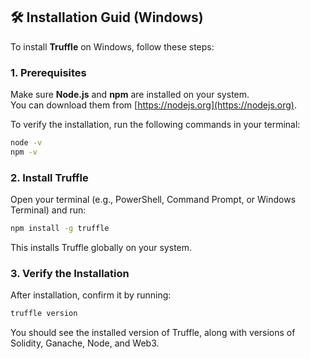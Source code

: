 ## 🛠️ Installation Guid (Windows)

To install **Truffle** on Windows, follow these steps:

### 1. Prerequisites

Make sure **Node.js** and **npm** are installed on your system.  
You can download them from [https://nodejs.org](https://nodejs.org).

To verify the installation, run the following commands in your terminal:

```bash
node -v
npm -v
```

### 2. Install Truffle

Open your terminal (e.g., PowerShell, Command Prompt, or Windows Terminal) and run:

```bash
npm install -g truffle
```

This installs Truffle globally on your system.

### 3. Verify the Installation

After installation, confirm it by running:

```bash
truffle version
```

You should see the installed version of Truffle, along with versions of Solidity, Ganache, Node, and Web3.
